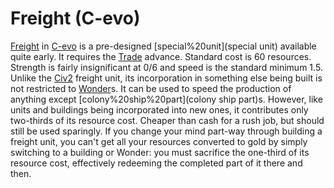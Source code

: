 # Freight (C-evo)

[Freight](Freight) in [C-evo](C-evo) is a pre-designed [special%20unit](special unit) available quite early.
It requires the [Trade](Trade) advance. Standard cost is 60 resources. Strength is fairly insignificant at 0/6 and speed is the standard minimum 1.5.
Unlike the [Civ2](Civ2) freight unit, its incorporation in something else being built is not restricted to [Wonder](Wonder)s. It can be used to speed the production of anything except [colony%20ship%20part](colony ship part)s. However, like units and buildings being incorporated into new ones, it contributes only two-thirds of its resource cost. 
Cheaper than cash for a rush job, but should still be used sparingly. If you change your mind part-way through building a freight unit, you can't get all your resources converted to gold by simply switching to a building or Wonder: you must sacrifice the one-third of its resource cost, effectively redeeming the completed part of it there and then.